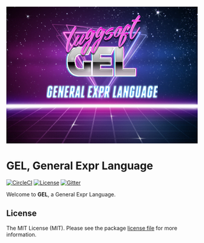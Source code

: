 ![k4][img-header]


# GEL, General Expr Language

[![CircleCI][img-circleci]][www-circleci]
[![License][img-license]][www-license]
[![Gitter][img-gitter]][www-gitter]

Welcome to **GEL**, a General Expr Language.

## License

The MIT License (MIT). Please see the package [license file][www-license] for more information.

[www-circleci]: https://circleci.com/gh/luggsoft/gel
[img-circleci]: https://circleci.com/gh/luggsoft/gel.svg?style=shield&circle-token=TODO
[www-license]: LICENSE.md
[img-license]: https://img.shields.io/badge/license-MIT-blue.svg
[www-gitter]: https://gitter.im/luggsoft-gel/community
[img-gitter]: https://img.shields.io/gitter/room/luggsoft/luggsoft-gel

[img-header]: assets/luggsoft-gel-general-expr-lang.jpg
